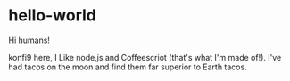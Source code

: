 # hello-world

Hi humans!

konfi9 here, I Like node,js and Coffeescriot (that's what I'm made of!).
I've had tacos on the moon and find them far superior to Earth tacos.
